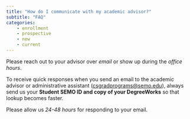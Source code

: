 ```yaml
---
title: "How do I communicate with my academic advisor?"
subtitle: "FAQ"
categories:
    - enrollment
    - prospective
    - new
    - current
---
```

Please reach out to your advisor over *email* or show up during the *office hours*. 

To receive quick responses when you send an email to the academic advisor or administrative assistant (csgradprograms@semo.edu), always send us your **Student SEMO ID and copy of your DegreeWorks**  so that lookup becomes faster. 

Please allow us *24-48 hours* for responding to your email.